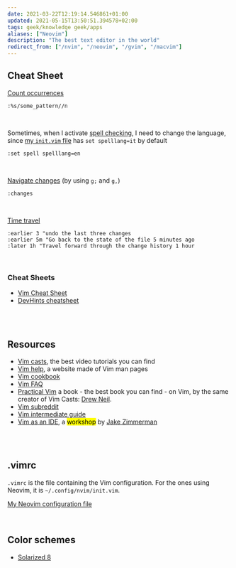 ```yaml
---
date: 2021-03-22T12:19:14.546861+01:00
updated: 2021-05-15T13:50:51.394578+02:00
tags: geek/knowledge geek/apps
aliases: ["Neovim"]
description: "The best text editor in the world"
redirect_from: ["/nvim", "/neovim", "/gvim", "/macvim"]
---
```

## Cheat Sheet

[Count occurrences](https://vimtricks.com/p/vimtrick-count-occurrences/ "Count occurrences on Vim Tricks")
```vim
:%s/some_pattern//n
```

<br>

Sometimes, when I activate [spell checking](https://vimtricks.com/p/vimtrick-spell-checking-in-vim/ "Spell checking in Vim"), I need to change the language, since [my `init.vim` file](https://github.com/xplosionmind/dotfiles/blob/main/.config/nvim/init.vim "my init.vim") has `set spelllang=it` by default
```vim
:set spell spelllang=en
```

<br>

[Navigate changes](https://vimtricks.com/p/vimtrick-jump-between-changes/ "Jump between changes") (by using `g;` and `g,`)
```vim
:changes
```

<br>

[Time travel](https://vimtricks.com/p/vimtrick-time-travel-in-vim/ "Time travel in Vim")
```vim
:earlier 3 "undo the last three changes
:earlier 5m "Go back to the state of the file 5 minutes ago
:later 1h "Travel forward through the change history 1 hour
```

<br>

### Cheat Sheets

- [Vim Cheat Sheet](https://vim.rtorr.com "Vim Cheat Sheet")
- [DevHints cheatsheet](https://devhints.io/vim 'Vim cheatsheet - devhints.io')

<br>
<br>

## Resources

- [Vim casts](https://vimcasts.org/ "Vim casts"), the best video tutorials you can find
- [Vim help](https://vimhelp.org "Vim help files"), a website made of Vim man pages
- [Vim cookbook](http://www.oualline.com/vim-cook.html "Vim Cookbook")
- [Vim FAQ](http://vimdoc.sourceforge.net/htmldoc/vimfaq.html "Vim documentation: vim\_faq")
- [Practical Vim](https://pragprog.com/titles/dnvim2/practical-vim-second-edition/ "Practical Vim, Second Edition") a book - the best book you can find - on Vim, by the same creator of Vim Casts: [Drew Neil](http://drewneil.com/).
- [Vim subreddit](https://www.reddit.com/r/vim/ "r/vim")
- [Vim intermediate guide](https://thevaluable.dev/vim-intermediate/ "A Vim Guide for Intermediate Users")
- [Vim as an IDE](https://blog.jez.io/vim-as-an-ide/ "Vim as an IDE"), a <mark>workshop</mark> by [Jake Zimmerman](https://jez.io "Jake Zimmerman")

<br>
<br>

## .vimrc

`.vimrc` is the file containing the Vim configuration. For the ones using Neovim, it is `~/.config/nvim/init.vim`.

[My Neovim configuration file](https://github.com/xplosionmind/dotfiles/blob/main/.config/nvim/init.vim "Tommi’s Vim configuration file")

<br>

## Color schemes

- [Solarized 8](https://vimawesome.com/plugin/solarized-8 "Solarized 8 on Vim Awesome")